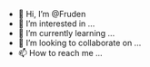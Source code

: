 - 👋 Hi, I’m @Fruden
- 👀 I’m interested in ...
- 🌱 I’m currently learning ...
- 💞️ I’m looking to collaborate on ...
- 📫 How to reach me ...

<!---
Fruden/Fruden is a ✨ special ✨ repository because its `README.md` (this file) appears on your GitHub profile.
You can click the Preview link to take a look at your changes.
--->
